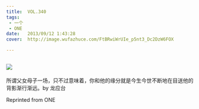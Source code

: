 ```yaml
---
title:	VOL.340
tags:
 - 一个
 - ONE
date:	2013/09/12 1:43:28
cover:	http://image.wufazhuce.com/FtBRwiWrUIe_p5nt3_Dc2DzW6FOX

---
```

![](http://image.wufazhuce.com/FtBRwiWrUIe_p5nt3_Dc2DzW6FOX)
---

所谓父女母子一场，只不过意味着，你和他的缘分就是今生今世不断地在目送他的背影渐行渐远。by 龙应台
 
Reprinted from ONE
